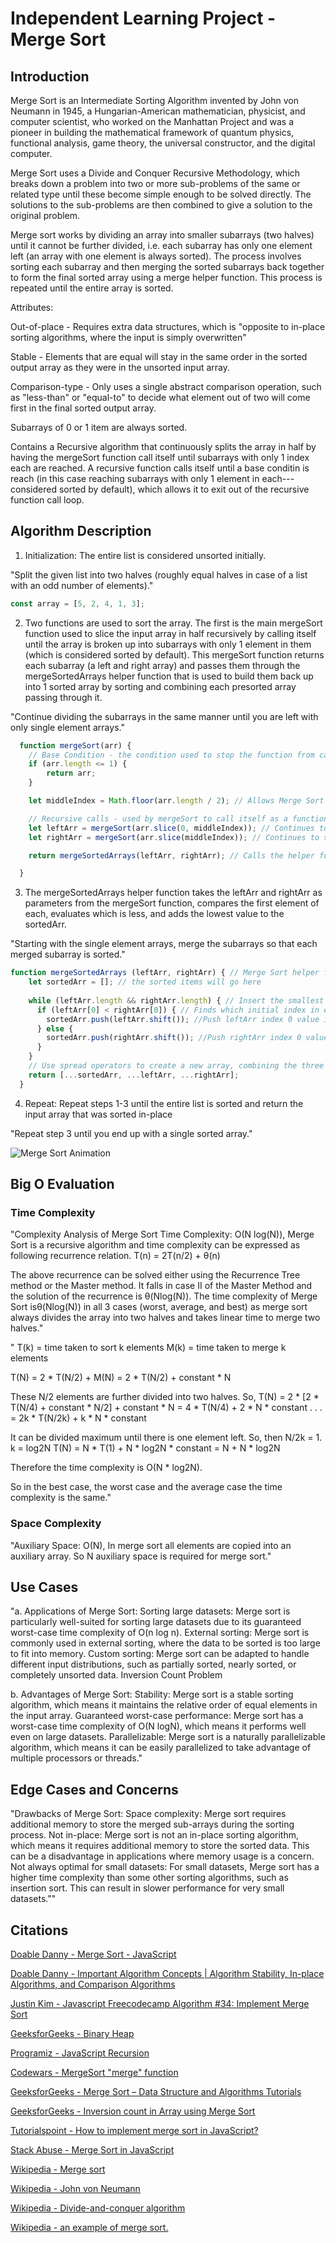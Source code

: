 # Independent Learning Project - Merge Sort

## Introduction

Merge Sort is an Intermediate Sorting Algorithm invented by John von Neumann in 1945, a Hungarian-American mathematician, physicist, and computer scientist, who worked on the Manhattan Project and was a pioneer in building the mathematical framework of quantum physics, functional analysis, game theory, the universal constructor, and the digital computer.

Merge Sort uses a Divide and Conquer Recursive Methodology, which breaks down a problem into two or more sub-problems of the same or related type until these become simple enough to be solved directly. The solutions to the sub-problems are then combined to give a solution to the original problem.

Merge sort works by dividing an array into smaller subarrays (two halves) until it cannot be further divided, i.e. each subarray has only one element left (an array with one element is always sorted). The process involves sorting each subarray and then merging the sorted subarrays back together to form the final sorted array using a merge helper function. This process is repeated until the entire array is sorted.

Attributes:

Out-of-place - Requires extra data structures, which is "opposite to in-place sorting algorithms, where the input is simply overwritten"

Stable - Elements that are equal will stay in the same order in the sorted output array as they were in the unsorted input array.

Comparison-type - Only uses a single abstract comparison operation, such as "less-than" or "equal-to" to decide what element out of two will come first in the final sorted output array.

Subarrays of 0 or 1 item are always sorted.

Contains a Recursive algorithm that continuously splits the array in half by having the mergeSort function call itself until subarrays with only 1 index each are reached. A recursive function calls itself until a base conditin is reach (in this case reaching subarrays with only 1 element in each---considered sorted by default), which allows it to exit out of the recursive function call loop.


## Algorithm Description

1. Initialization: The entire list is considered unsorted initially.

"Split the given list into two halves (roughly equal halves in case of a list with an odd number of elements)."

```js
const array = [5, 2, 4, 1, 3];
```

2. Two functions are used to sort the array. The first is the main mergeSort function used to slice the input array in half recursively by calling itself until the array is broken up into subarrays with only 1 element in them (which is considered sorted by default). This mergeSort function returns each subarray (a left and right array) and passes them through the mergeSortedArrays helper function that is used to build them back up into 1 sorted array by sorting and combining each presorted array passing through it.

"Continue dividing the subarrays in the same manner until you are left with only single element arrays."

```js
  function mergeSort(arr) {
    // Base Condition - the condition used to stop the function from calling itself. Stops recursion because an array of 1 or 0 is considered sorted by default.
    if (arr.length <= 1) {
        return arr;
    }

    let middleIndex = Math.floor(arr.length / 2); // Allows Merge Sort to break the array in half---into the leftArr and rightArr respectively.

    // Recursive calls - used by mergeSort to call itself as a function within itself.
    let leftArr = mergeSort(arr.slice(0, middleIndex)); // Continues to slice the array in half into multiple smaller arrays. This breaks it up on the left side.
    let rightArr = mergeSort(arr.slice(middleIndex)); // Continues to slice the array in half into multiple smaller arrays. This breaks it up on the right side.

    return mergeSortedArrays(leftArr, rightArr); // Calls the helper function mergeSortedArrays in order to build the single index arrays back into 1 sorted array.

  }
```

3. The mergeSortedArrays helper function takes the leftArr and rightArr as parameters from the mergeSort function, compares the first element of each, evaluates which is less, and adds the lowest value to the sortedArr.

"Starting with the single element arrays, merge the subarrays so that each merged subarray is sorted."

```js
function mergeSortedArrays (leftArr, rightArr) { // Merge Sort helper function that allows Merge Sort to sort already sorted arrays with each other.
    let sortedArr = []; // the sorted items will go here
    
    while (leftArr.length && rightArr.length) { // Insert the smallest item into sortedArr by checking if there is anything in the leftArr and rightArr.
      if (leftArr[0] < rightArr[0]) { // Finds which initial index in each array is smaller.
        sortedArr.push(leftArr.shift()); //Push leftArr index 0 value into sortedArr if it is smaller.
      } else {
        sortedArr.push(rightArr.shift()); //Push rightArr index 0 value into sortedArr if it is smaller.
      }
    }
    // Use spread operators to create a new array, combining the three arrays. Will be in order once mergeSortedArrays helper function completes.
    return [...sortedArr, ...leftArr, ...rightArr];
  }
```


4. Repeat: Repeat steps 1-3 until the entire list is sorted and return the input array that was sorted in-place

"Repeat step 3 until you end up with a single sorted array."

![Merge Sort Animation](https://upload.wikimedia.org/wikipedia/commons/c/cc/Merge-sort-example-300px.gif)

## Big O Evaluation

### Time Complexity

"Complexity Analysis of Merge Sort Time Complexity: O(N log(N)),  Merge Sort is a recursive algorithm and time complexity can be expressed as following recurrence relation. T(n) = 2T(n/2) + θ(n)
	
The above recurrence can be solved either using the Recurrence Tree method or the Master method. It falls in case II of the Master Method and the solution of the recurrence is θ(Nlog(N)). The time complexity of Merge Sort isθ(Nlog(N)) in all 3 cases (worst, average, and best) as merge sort always divides the array into two halves and takes linear time to merge two halves."

"
T(k) = time taken to sort k elements
M(k) = time taken to merge k elements

T(N) = 2 * T(N/2) + M(N)
= 2 * T(N/2) + constant * N

These N/2 elements are further divided into two halves. So,
T(N) = 2 * [2 * T(N/4) + constant * N/2] + constant * N
= 4 * T(N/4) + 2 * N * constant
. . .
= 2k * T(N/2k) + k * N * constant

It can be divided maximum until there is one element left. So, then N/2k = 1. k = log2N
T(N) = N * T(1) + N * log2N * constant
= N + N * log2N

Therefore the time complexity is O(N * log2N).

So in the best case, the worst case and the average case the time complexity is the same."

### Space Complexity

"Auxiliary Space: O(N), In merge sort all elements are copied into an auxiliary array. So N auxiliary space is required for merge sort."

## Use Cases

"a. Applications of Merge Sort: Sorting large datasets: Merge sort is particularly well-suited for sorting large datasets due to its guaranteed worst-case time complexity of O(n log n). External sorting: Merge sort is commonly used in external sorting, where the data to be sorted is too large to fit into memory. Custom sorting: Merge sort can be adapted to handle different input distributions, such as partially sorted, nearly sorted, or completely unsorted data. Inversion Count Problem

b. Advantages of Merge Sort: Stability: Merge sort is a stable sorting algorithm, which means it maintains the relative order of equal elements in the input array. Guaranteed worst-case performance: Merge sort has a worst-case time complexity of O(N logN), which means it performs well even on large datasets. Parallelizable: Merge sort is a naturally parallelizable algorithm, which means it can be easily parallelized to take advantage of multiple processors or threads."


## Edge Cases and Concerns

"Drawbacks of Merge Sort: Space complexity: Merge sort requires additional memory to store the merged sub-arrays during the sorting process.  Not in-place: Merge sort is not an in-place sorting algorithm, which means it requires additional memory to store the sorted data. This can be a disadvantage in applications where memory usage is a concern. Not always optimal for small datasets: For small datasets, Merge sort has a higher time complexity than some other sorting algorithms, such as insertion sort. This can result in slower performance for very small datasets.""

## Citations

[Doable Danny - Merge Sort - JavaScript](https://www.doabledanny.com/merge-sort-javascript)

[Doable Danny - Important Algorithm Concepts | Algorithm Stability, In-place Algorithms, and Comparison Algorithms](https://www.doabledanny.com/algorithm-concepts)

[Justin Kim - Javascript Freecodecamp Algorithm #34: Implement Merge Sort](https://www.youtube.com/watch?v=x_Z9FcAPmbk)

[GeeksforGeeks - Binary Heap](https://www.geeksforgeeks.org/binary-heap/)

[Programiz - JavaScript Recursion](https://www.programiz.com/javascript/recursion)

[Codewars - MergeSort "merge" function](https://www.codewars.com/kata/52336a4436e0b095d8000093)

[GeeksforGeeks - Merge Sort – Data Structure and Algorithms Tutorials](https://www.geeksforgeeks.org/merge-sort/)

[GeeksforGeeks - Inversion count in Array using Merge Sort](https://www.geeksforgeeks.org/inversion-count-in-array-using-merge-sort/)

[Tutorialspoint - How to implement merge sort in JavaScript?](https://www.tutorialspoint.com/how-to-implement-merge-sort-in-javascript)

[Stack Abuse - Merge Sort in JavaScript](https://stackabuse.com/merge-sort-in-javascript/)

[Wikipedia - Merge sort](https://en.wikipedia.org/wiki/Merge_sort)

[Wikipedia - John von Neumann](https://en.wikipedia.org/wiki/John_von_Neumann)

[Wikipedia - Divide-and-conquer algorithm](https://en.wikipedia.org/wiki/Divide-and-conquer_algorithm)

[Wikipedia - an example of merge sort.](https://en.wikipedia.org/wiki/Merge_sort#/media/File:Merge-sort-example-300px.gif)
